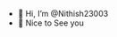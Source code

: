 - 👋 Hi, I’m @Nithish23003
- 👀 Nice to See you

<!---
Nithish23003/Nithish23003 is a ✨ special ✨ repository because its `README.md` (this file) appears on your GitHub profile.
You can click the Preview link to take a look at your changes.
--->
